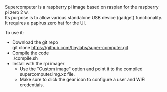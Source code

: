 Supercomputer is a raspberry pi image based on raspian for the raspberry pi zero 2 w.  
Its purpose is to allow various standalone USB device (gadget) functionality. It requires a papirus zero hat for the UI.  

To use it:  
- Download the git repo  
  git clone https://github.com/tinylabs/super-computer.git
- Compile the code  
  ./compile.sh
- Install with the rpi imager
  - Use the "Custom image" option and point it to the compiled supercomputer.img.xz file.  
  - Make sure to click the gear icon to configure a user and WIFI credentials.  
  
  
  
